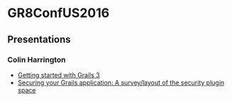 # GR8ConfUS2016

## Presentations
### Colin Harrington
* [Getting started with Grails 3](http://slides.com/colinharrington/getting-started-with-grails-3-gr8confus-2016)
* [Securing your Grails application: A survey/layout of the security plugin space](http://slides.com/colinharrington/springsecuritysurvey-gr8conf-us-2016)
